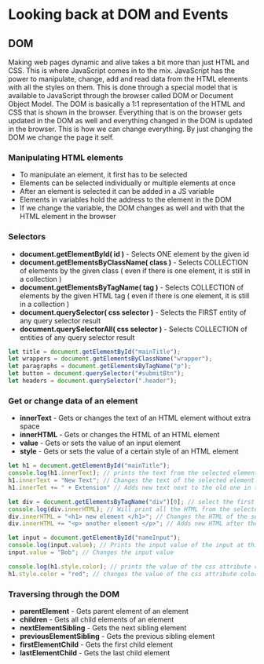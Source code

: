 # Looking back at DOM and Events
## DOM
Making web pages dynamic and alive takes a bit more than just HTML and CSS. This is where JavaScript comes in to the mix. JavaScript has the power to manipulate, change, add and read data from the HTML elements with all the styles on them. This is done through a special model that is available to JavaScript through the browser called DOM or Document Object Model. The DOM is basically a 1:1 representation of the HTML and CSS that is shown in the browser. Everything that is on the browser gets updated in the DOM as well and everything changed in the DOM is updated in the browser. This is how we can change everything. By just changing the DOM we change the page it self. 
### Manipulating HTML elements
* To manipulate an element, it first has to be selected
* Elements can be selected individually or multiple elements at once
* After an element is selected it can be added in a JS variable
* Elements in variables hold the address to the element in the DOM
* If we change the variable, the DOM changes as well and with that the HTML element in the browser

### Selectors
* **document.getElementById( id )** - Selects ONE element by the given id
* **document.getElementsByClassName( class )** - Selects COLLECTION of elements by the given class ( even if there is one element, it is still in a collection )
* **document.getElementsByTagName( tag )** - Selects COLLECTION of elements by the given HTML tag ( even if there is one element, it is still in a collection )
* **document.querySelector( css selector )** - Selects the FIRST entity of any query selector result
* **document.querySelectorAll( css selector )** - Selects COLLECTION of entities of any query selector result
```js
let title = document.getElementById("mainTitle");
let wrappers = document.getElementsByClassName("wrapper");
let paragraphs = document.getElementsByTagName("p");
let button = document.querySelector("#submitBtn");
let headers = document.querySelector(".header");
```
### Get or change data of an element
* **innerText** - Gets or changes the text of an HTML element without extra space
* **innerHTML** - Gets or changes the HTML of an HTML element
* **value** - Gets or sets the value of an input element
* **style** - Gets or sets the value of a certain style of an HTML element

```js
let h1 = document.getElementById("mainTitle");
console.log(h1.innerText); // prints the text from the selected element in console
h1.innerText = "New Text"; // Changes the text of the selected element
h1.innerTet += " + Extension" // Adds new text next to the old one in the selected element

let div = document.getElementsByTagName("div")[0]; // select the first div
console.log(div.innerHTML); // Will print all the HTML from the selected div
div.innerHTML = "<h1> new element </h1>"; // Changes the HTML of the selected element
div.innerHTML += "<p> another element </p>"; // Adds new HTML after the old one in the selected element

let input = document.getElementById("nameInput");
console.log(input.value); // Prints the input value of the input at this certain point in time
input.value = "Bob"; // Changes the input value

console.log(h1.style.color); // prints the value of the css attribute color of the element
h1.style.color = "red"; // changes the value of the css attribute color of the element to red
```

### Traversing through the DOM
* **parentElement** - Gets parent element of an element
* **children** - Gets all child elements of an element
* **nextElementSibling** - Gets the next sibling element
* **previousElementSibling** - Gets the previous sibling element
* **firstElementChild** - Gets the first child element
* **lastElementChild** - Gets the last child element